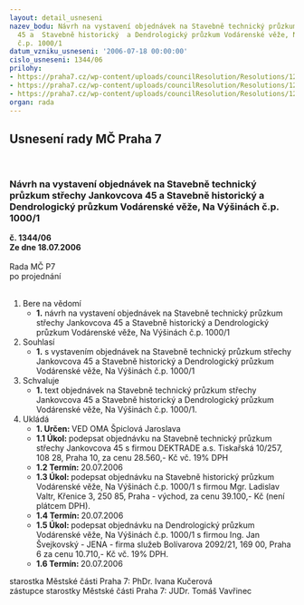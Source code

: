 ```yaml
---
layout: detail_usneseni
nazev_bodu: Návrh na vystavení objednávek na Stavebně technický průzkum střechy Jankovcova
  45 a  Stavebně historický  a Dendrologický průzkum Vodárenské věže, Na Výšinách
  č.p. 1000/1
datum_vzniku_usneseni: '2006-07-18 00:00:00'
cislo_usneseni: 1344/06
prilohy:
- https://praha7.cz/wp-content/uploads/councilResolution/Resolutions/12344/39-obj.dektrade_-_st.techn.pr.doc
- https://praha7.cz/wp-content/uploads/councilResolution/Resolutions/12344/39-obj._l.valtr_-_st._histor.pr.doc
- https://praha7.cz/wp-content/uploads/councilResolution/Resolutions/12344/39-obj.jena_-_dendro.pr.doc
organ: rada
---
```

<div id="ucUsn_pList" class="usn">
	<span><h2>Usnesení rady MČ Praha 7 </h2>
<br></span><div class="standBody">
<span><h3>Návrh na vystavení objednávek na Stavebně technický průzkum střechy Jankovcova 45 a  Stavebně historický  a Dendrologický průzkum Vodárenské věže, Na Výšinách č.p. 1000/1</h3></span><div class="center">
		<strong>č. 1344/06</strong><br>
	</div>
<div class="center">
		<strong>Ze dne 18.07.2006</strong><br><br>
	</div>Rada MČ P7<br> po projednání<br><br><ol>
<li>Bere na vědomí<ul><li>
<strong>1.</strong> návrh na vystavení objednávek na Stavebně technický průzkum střechy Jankovcova 45 a  Stavebně historický  a Dendrologický průzkum Vodárenské věže, Na Výšinách č.p. 1000/1</li></ul>
</li>
<li>Souhlasí<ul><li>
<strong>1.</strong> s vystavením objednávek na Stavebně technický průzkum střechy Jankovcova 45 a  Stavebně historický  a Dendrologický průzkum Vodárenské věže, Na Výšinách č.p. 1000/1</li></ul>
</li>
<li>Schvaluje<ul><li>
<strong>1.</strong> text objednávek na Stavebně technický průzkum střechy Jankovcova 45 a  Stavebně historický  a Dendrologický průzkum Vodárenské věže, Na Výšinách č.p. 1000/1. </li></ul>
</li>
<li>Ukládá<ul>
<li>
<strong>1. Určen: </strong>VED OMA Špiclová Jaroslava</li>
<li>
<strong>1.1 Úkol: </strong>podepsat objednávku na Stavebně technický průzkum střechy Jankovcova 45 s firmou DEKTRADE a.s. Tiskařská 10/257, 108 28, Praha 10, za cenu 28.560,- Kč vč. 19% DPH</li>
<li>
<strong>1.2 Termín: </strong>20.07.2006</li>
<li>
<strong>1.3 Úkol: </strong>podepsat objednávku na  Stavebně historický průzkum  Vodárenské věže, Na Výšinách č.p. 1000/1 s firmou Mgr. Ladislav Valtr, Křenice 3, 250 85, Praha - východ, za cenu 39.100,- Kč (není plátcem DPH). </li>
<li>
<strong>1.4 Termín: </strong>20.07.2006</li>
<li>
<strong>1.5 Úkol: </strong>podepsat objednávku na Dendrologický průzkum Vodárenské věže, Na Výšinách č.p. 1000/1 s firmou Ing. Jan Švejkovský - JENA - firma služeb Bolívarova 2092/21, 169 00, Praha 6 za cenu 10.710,- Kč vč. 19% DPH. </li>
<li>
<strong>1.6 Termín: </strong>20.07.2006</li>
</ul>
</li>
</ol>starostka Městské části Praha 7: PhDr. Ivana Kučerová<br>zástupce starostky Městské části Praha 7: JUDr. Tomáš Vavřinec 
</div>
</div>